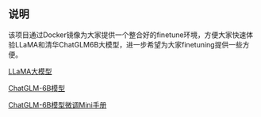 ## 说明

该项目通过Docker镜像为大家提供一个整合好的finetune环境，方便大家快速体验LLaMA和清华ChatGLM6B大模型，进一步希望为大家finetuning提供一些方便。

[LLaMA大模型](./README_llama.md)

[ChatGLM-6B模型](./README_chatglm6b.md)

[ChatGLM-6B模型微调Mini手册](./README_glm6b_mini.md)
